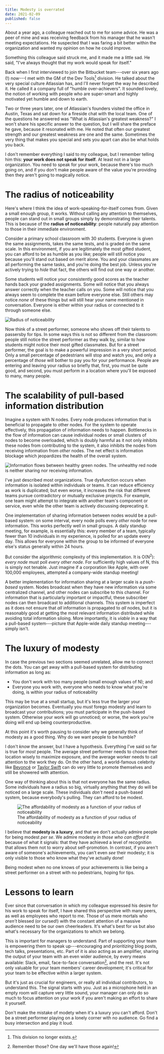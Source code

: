 ```yaml
---
title: Modesty is overrated
date: 2021-02-09
published: false
---
```


About a year ago, a colleague reached out to me for some advice. He was a peer of mine and was receiving feedback from his manager that he wasn't meeting expectations. He suspected that I was faring a bit better within the organization and wanted my opinion on how he could improve.

Something this colleague said struck me, and it made me a little sad. He said, "I've always thought that my work would speak for itself."

Back when I first interviewed to join the Bitbucket team---over six years ago (!) now---I met with the GM of the Dev Tools[^dev-tools] division. He talked about the very special culture Atlassian has, and I'll never forget the way he described it. He called it a company full of "humble over-achievers". It sounded lovely, the notion of working with people who are super-smart and highly motivated yet humble and down to earth.

Two or three years later, one of Atlassian's founders visited the office in Austin, Texas and sat down for a fireside chat with the local team. One of the questions he answered was "What is Atlassian's greatest weakness?" I won't share his specific answer to the question, but I will share the preface he gave, because it resonated with me. He noted that often our greatest strength and our greatest weakness are one and the same. Sometimes the very thing that makes you special and sets you apart can also be what holds you back.

I don't remember everything I said to my colleague, but I remember telling him this: **your work does not speak for itself**. At least not in a large organization. You need to speak for your work, because there's too much going on, and if you don't make people aware of the value you're providing then they aren't going to magically notice.

# The radius of noticeability

Here's where I think the idea of work-speaking-for-itself comes from. Given a small enough group, it works. Without calling any attention to themselves, people can stand out in small groups simply by demonstrating their talents. This is because of the **radius of noticeability**: people naturally pay attention to those in their immediate environment.

Consider a primary school classroom with 30 students. Everyone is given the same assignments, takes the same tests, and is graded on the same scale. In this environment, if you are legitimately the most gifted student, you can afford to be as humble as you like; people will still notice you because you'll stand out based on merit alone. You and your classmates are all performing the same tasks, and you're doing the best job. Unless you're actively trying to _hide_ that fact, the others will find out one way or another.

Some students will notice your consistently good scores as the teacher hands back your graded assignments. Some will notice that you always answer correctly when the teacher calls on you. Some will notice that you always seem to complete the exam before everyone else. Still others may notice _none_ of these things but will still hear your name mentioned in conversation. Everyone is either within your radius or connected to it through someone else.

![Radius of noticeability](/images/radius-of-noticeability.png)

Now think of a street performer, someone who shows off their talents to passersby for tips. In some ways this is not so different from the classroom: people still notice the street performer as they walk by, similar to how students might notice their most gifted classmates. But for a street performer, the goal is to make a powerful impression in a very short period. Only a small percentage of pedestrians will stop and watch you, and only a percentage of _those_ will bother to pay you for your performance. People are entering and leaving your radius so briefly that, first, you must be quite good, and second, you must perform in a location where you'll be exposed to many, many people.

# The scalability of pull-based information distribution

Imagine a system with N nodes. Every node produces information that is beneficial to propagate to other nodes. For the system to operate effectively, this propagation of information needs to happen. Bottlenecks in the flow of information can cause individual nodes or small clusters of nodes to become overloaded, which is doubly harmful as it not only inhibits these nodes from contributing to the system, it also inhibits the nodes from receiving information from _other_ nodes. The net effect is information blockage which jeopardizes the health of the overall system.

![Information flows between healthy green nodes. The unhealthy red node is neither sharing nor receiving information.](/images/healthy-and-unhealthy-nodes.png)

I've just described most organizations. True dysfunction occurs when information is isolated within individuals or teams. It can reduce efficiency as work is duplicated; but even worse, it increases the risk that different teams pursue contradictory or mutually exclusive projects. For example, one team might attempt to integrate with another team's component or service, even while the other team is actively discussing deprecating it.

One implementation of sharing information between nodes would be a pull-based system: on some interval, every node polls every _other_ node for new information. This works perfectly well in small groups. A daily standup meeting, for example, is essentially this: every member of a team, typically fewer than 10 individuals in my experience, is polled for an update every day. This allows for everyone within the group to be informed of everyone else's status generally within 24 hours.

But consider the algorithmic complexity of this implementation. It is O(N<sup>2</sup>): _every node_ must poll _every other node_. For sufficiently high values of N, this is simply not tenable. Just imagine if a corporation like Apple, with over 100,000 employees, attempted a company-wide standup meeting!

A better implementation for information sharing at a larger scale is a _push-based_ system. Nodes broadcast when they have new information via some centralized channel, and other nodes can subscribe to this channel. For information that is particularly important or impactful, these subscriber nodes can then broadcast to additional channels. This system is imperfect as it does not ensure that _all_ information is propagated to _all_ nodes, but it is reasonably good at getting the most relevant information distributed while avoiding total information siloing. More importantly, it is _viable_ in a way that a pull-based system---picture that Apple-wide daily standup meeting---simply isn't.

# The luxury of modesty

In case the previous two sections seemed unrelated, allow me to connect the dots. You can get away with a pull-based system for distributing information as long as:

- You don't work with too many people (small enough values of N); and
- Everyone you work with, everyone who needs to know what you're doing, is within your radius of noticeability

This may be true at a small startup, but it's less true the larger your organization becomes. Eventually you _must_ forego modesty and learn to broadcast your contributions; you must participate in the push-based system. Otherwise your work will go unnoticed; or worse, the work you're doing will end up being counterproductive.

At this point it's worth pausing to consider why we generally think of modesty as a good thing. Why do we want people to be humble?

I don't _know_ the answer, but I have a hypothesis. Everything I've said so far is true for _most_ people. The average street performer needs to choose their location wisely to maximize exposure, and the average worker needs to call attention to the work they do. On the other hand, a world-famous celebrity like [Beyoncé][1] or [Taylor Swift][2] can do very little to promote themselves and still be showered with attention.

One way of thinking about this is that not everyone has the same radius. Some individuals have a radius so big, virtually anything that they do will be noticed on a large scale. These individuals _don't_ need a push-based system, because everybody's pulling. They can afford to be modest.

<figure>
    <img alt="The affordability of modesty as a function of your radius of noticeability" src="/images/affordability-of-modesty.png" style="max-height: 400px;" />
    <figcaption>The affordability of modesty as a function of your radius of noticeability</figcaption>
</figure>

I believe that **modesty is a luxury**, and that we don't actually admire people for being modest _per se_. We admire modesty _in those who can afford it_ because of what it signals: that they have achieved a level of recognition that allows them not to worry about self-promotion. In contrast, if you aren't aware of someone's achievements, you can't even _see_ their modesty; it is only visible to those who know what they've actually done!

Being modest when no one knows of your achievements is like being a street performer on a street with no pedestrians, hoping for tips.

# Lessons to learn

Ever since that conversation in which my colleague expressed his desire for his work to speak for itself, I have shared this perspective with many peers, as well as employees who report to me. Those of us mere mortals who _aren't_ blessed (or cursed!) with the constant attention of a massive audience need to be our own cheerleaders. It's what's best for us but also what's necessary for the organizations to which we belong.

This is important for managers to understand. Part of supporting your team is empowering them to speak up---encouraging and _prioritizing_ blog posts, tech talks, presentations, etc. Part of it is also acting as an amplifier, sharing the output of your team with an even wider audience, by every means available: Slack, email, face-to-face conversation[^face-to-face], and the rest. It's not only valuable for your team members' career development; it's critical for your team to be effective within a larger system.

But it's just as crucial for engineers, or really all individual contributors, to understand this. The signal starts with you. Just as a microphone held in an empty room will capture very little sound, your manager can only do so much to focus attention on your work if you aren't making an effort to share it yourself.

Don't make the mistake of modety when it's a luxury you can't afford. Don't be a street performer playing on a lonely corner with no audience. Go find a busy intersection and play it loud.

[1]: https://en.wikipedia.org/wiki/Beyonc%C3%A9_(album)#Release_and_promotion
[2]: https://en.wikipedia.org/wiki/Folklore_(Taylor_Swift_album)#Release_and_promotion

[^dev-tools]: This division no longer exists.
[^face-to-face]: Remember those? One day we'll have those again!
